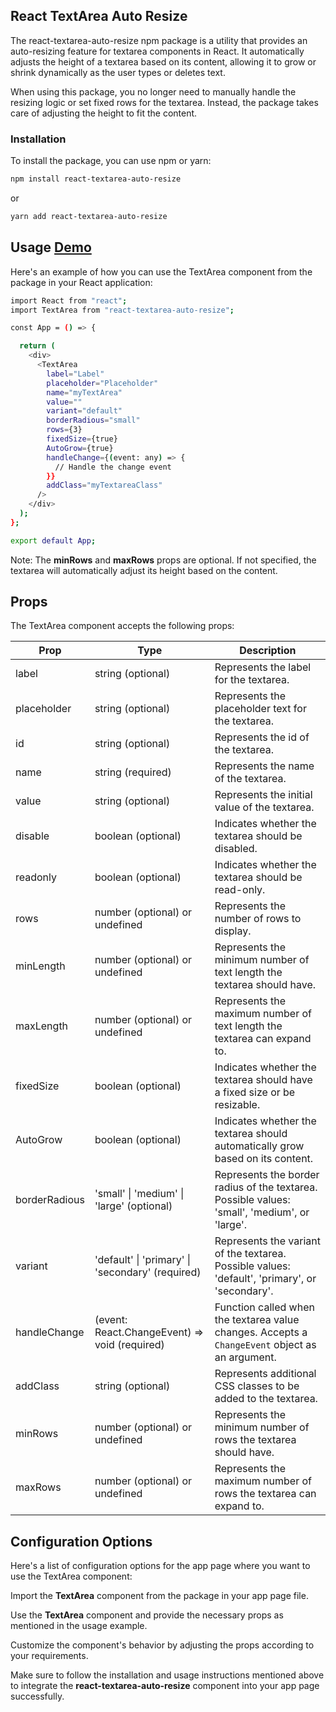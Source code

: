 ## React TextArea Auto Resize

The react-textarea-auto-resize npm package is a utility that provides an auto-resizing feature for textarea components in React. It automatically adjusts the height of a textarea based on its content, allowing it to grow or shrink dynamically as the user types or deletes text.

When using this package, you no longer need to manually handle the resizing logic or set fixed rows for the textarea. Instead, the package takes care of adjusting the height to fit the content.

### Installation

To install the package, you can use npm or yarn:

```sh
npm install react-textarea-auto-resize
```

or

```sh
yarn add react-textarea-auto-resize
```

## Usage [Demo](https://codesandbox.io/s/react-textarea-auto-resize-yzdtmr)

Here's an example of how you can use the TextArea component from the package in your React application:

```sh
import React from "react";
import TextArea from "react-textarea-auto-resize";

const App = () => {

  return (
    <div>
      <TextArea
        label="Label"
        placeholder="Placeholder"
        name="myTextArea"
        value=""
        variant="default"
        borderRadious="small"
        rows={3}
        fixedSize={true}
        AutoGrow={true}
        handleChange={(event: any) => {
          // Handle the change event
        }}
        addClass="myTextareaClass"
      />
    </div>
  );
};

export default App;
```

Note: The **__minRows__** and **__maxRows__** props are optional. If not specified, the textarea will automatically adjust its height based on the content.

## Props

The TextArea component accepts the following props:


| Prop           | Type                                                                | Description                                                                                             |
| -------------- | ------------------------------------------------------------------- | ------------------------------------------------------------------------------------------------------- |
| label          | string (optional)                                                   | Represents the label for the textarea.                                                                  |
| placeholder    | string (optional)                                                   | Represents the placeholder text for the textarea.                                                       |
| id             | string (optional)                                                   | Represents the id of the textarea.                                                                      |
| name           | string (required)                                                   | Represents the name of the textarea.                                                                    |
| value          | string (optional)                                                   | Represents the initial value of the textarea.                                                           |
| disable        | boolean (optional)                                                  | Indicates whether the textarea should be disabled.                                                      |
| readonly       | boolean (optional)                                                  | Indicates whether the textarea should be read-only.                                                     |
| rows           | number (optional) or undefined                                       | Represents the number of rows to display.                                                               |
| minLength        | number (optional) or undefined                                       | Represents the minimum number of text length the textarea should have.                                          |
| maxLength        | number (optional) or undefined                                       | Represents the maximum number of text length the textarea can expand to.                                        |
| fixedSize      | boolean (optional)                                                  | Indicates whether the textarea should have a fixed size or be resizable.                                |
| AutoGrow       | boolean (optional)                                                  | Indicates whether the textarea should automatically grow based on its content.                          |
| borderRadious  | 'small' \| 'medium' \| 'large' (optional)                            | Represents the border radius of the textarea. Possible values: 'small', 'medium', or 'large'.          |
| variant        | 'default' \| 'primary' \| 'secondary' (required)                     | Represents the variant of the textarea. Possible values: 'default', 'primary', or 'secondary'.         |
| handleChange   | (event: React.ChangeEvent<HTMLTextAreaElement>) => void (required)   | Function called when the textarea value changes. Accepts a `ChangeEvent` object as an argument.        |
| addClass       | string (optional)                                                   | Represents additional CSS classes to be added to the textarea.                                          |
| minRows        | number (optional) or undefined                                       | Represents the minimum number of rows the textarea should have.                                          |
| maxRows        | number (optional) or undefined                                       | Represents the maximum number of rows the textarea can expand to.                                        |

## Configuration Options

Here's a list of configuration options for the app page where you want to use the TextArea component:

Import the **TextArea** component from the package in your app page file.

Use the **TextArea** component and provide the necessary props as mentioned in the usage example.

Customize the component's behavior by adjusting the props according to your requirements.

Make sure to follow the installation and usage instructions mentioned above to integrate the **react-textarea-auto-resize** component into your app page successfully.
